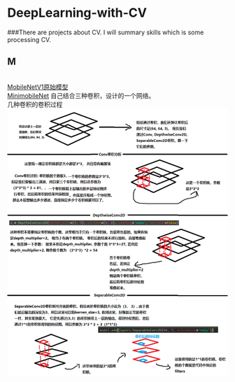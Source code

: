 # DeepLearning-with-CV
###There are projects about CV. I will summary skills which is some processing CV.
## M
</br> [MobileNetV1原始模型](https://github.com/shawroad/DeepLearning-with-CV/blob/master/MobileNet/mobilenetV1.py) </br>[MinimobileNet](https://github.com/shawroad/DeepLearning-with-CV/blob/master/MobileNet/MiniMobileNet.py) 自己结合三种卷积，设计的一个网络。</br>
        几种卷积的卷积过程</br>
        ![conv](https://github.com/shawroad/DeepLearning-with-CV/blob/master/MobileNet/conv.png)
 
